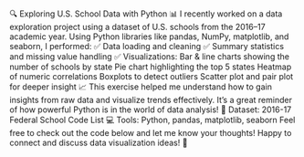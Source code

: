 🔍 Exploring U.S. School Data with Python 📊
I recently worked on a data exploration project using a dataset of U.S. schools from the 2016–17 academic year. Using Python libraries like pandas, NumPy, matplotlib, and seaborn, I performed:
 ✅ Data loading and cleaning
 ✅ Summary statistics and missing value handling
 ✅ Visualizations:
Bar & line charts showing the number of schools by state
Pie chart highlighting the top 5 states
Heatmap of numeric correlations
Boxplots to detect outliers
Scatter plot and pair plot for deeper insight
📈 This exercise helped me understand how to gain insights from raw data and visualize trends effectively. It’s a great reminder of how powerful Python is in the world of data analysis!
 📂 Dataset: 2016-17 Federal School Code List
 💻 Tools: Python, pandas, matplotlib, seaborn
Feel free to check out the code below and let me know your thoughts! Happy to connect and discuss data visualization ideas! 🙌
